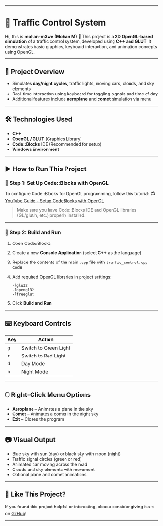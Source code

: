 
---

# 🚦 Traffic Control System

Hi, this is **mohan-m3we (Mohan M)** 👋
This project is a **2D OpenGL-based simulation** of a traffic control system, developed using **C++ and GLUT**. It demonstrates basic graphics, keyboard interaction, and animation concepts using OpenGL.

---

## 🧠 Project Overview

* Simulates **day/night cycles**, traffic lights, moving cars, clouds, and sky elements
* Real-time interaction using keyboard for toggling signals and time of day
* Additional features include **aeroplane** and **comet** simulation via menu

---

## 🛠️ Technologies Used

* **C++**
* **OpenGL / GLUT** (Graphics Library)
* **Code::Blocks** IDE (Recommended for setup)
* **Windows Environment**

---

## ▶️ How to Run This Project

### 🧰 Step 1: Set Up Code::Blocks with OpenGL

To configure Code::Blocks for OpenGL programming, follow this tutorial:
📺 [YouTube Guide - Setup CodeBlocks with OpenGL](https://www.youtube.com/watch?v=ISK6_7YpmS0&t=132s&ab_channel=MoinulTutorials)

> Make sure you have Code::Blocks IDE and OpenGL libraries (GL/glut.h, etc.) properly installed.

---

### 🏁 Step 2: Build and Run

1. Open Code::Blocks
2. Create a new **Console Application** (select **C++** as the language)
3. Replace the contents of the main `.cpp` file with `traffic_control.cpp` code
4. Add required OpenGL libraries in project settings:

   ```
   -lglu32
   -lopengl32
   -lfreeglut
   ```
5. Click **Build and Run**

---

## ⌨️ Keyboard Controls

| Key | Action                |
| --- | --------------------- |
| `g` | Switch to Green Light |
| `r` | Switch to Red Light   |
| `d` | Day Mode              |
| `n` | Night Mode            |

---

## 🖱️ Right-Click Menu Options

* **Aeroplane** – Animates a plane in the sky
* **Comet** – Animates a comet in the night sky
* **Exit** – Closes the program

---

## 📷 Visual Output

* Blue sky with sun (day) or black sky with moon (night)
* Traffic signal circles (green or red)
* Animated car moving across the road
* Clouds and sky elements with movement
* Optional plane and comet animations

---

## 🌟 Like This Project?

If you found this project helpful or interesting, please consider giving it a ⭐️ on [GitHub](https://github.com/mohan-m3we/Traffic_Control_System)!

---

